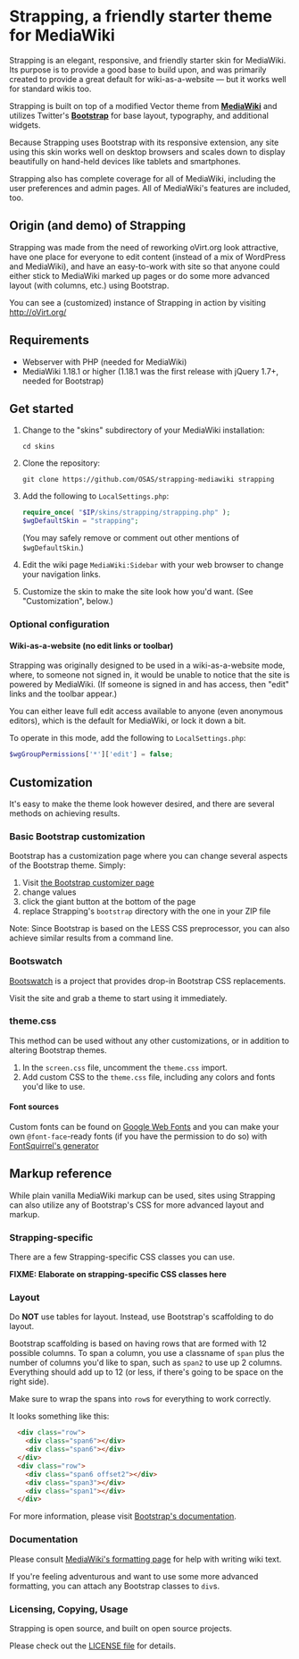 # Strapping, a friendly starter theme for MediaWiki

Strapping is an elegant, responsive, and friendly starter skin for MediaWiki.
Its purpose is to provide a good base to build upon,
and was primarily created to provide a great default for wiki-as-a-website
— but it works well for standard wikis too.

Strapping is built on top of a modified Vector theme from **[MediaWiki](http://mediawiki.org/)**
and utilizes Twitter's **[Bootstrap](http://twitter.github.com/bootstrap/)**
for base layout, typography, and additional widgets.

Because Strapping uses Bootstrap with its responsive extension,
any site using this skin works well on desktop browsers
and scales down to display beautifully on hand-held devices
like tablets and smartphones.

Strapping also has complete coverage for all of MediaWiki,
including the user preferences and admin pages.
All of MediaWiki's features are included, too.


## Origin (and demo) of Strapping

Strapping was made from the need of reworking oVirt.org look attractive,
have one place for everyone to edit content
(instead of a mix of WordPress and MediaWiki),
and have an easy-to-work with site
so that anyone could either stick to MediaWiki marked up pages
or do some more advanced layout (with columns, etc.) using Bootstrap.

You can see a (customized) instance of Strapping in action by visiting http://oVirt.org/


## Requirements

* Webserver with PHP (needed for MediaWiki)
* MediaWiki 1.18.1 or higher (1.18.1 was the first release with jQuery 1.7+, needed for Bootstrap)


## Get started

1. Change to the "skins" subdirectory of your MediaWiki installation:

   ```
   cd skins
   ```

2. Clone the repository:

   ```
   git clone https://github.com/OSAS/strapping-mediawiki strapping
   ```

3. Add the following to `LocalSettings.php`: 

   ```php
   require_once( "$IP/skins/strapping/strapping.php" );
   $wgDefaultSkin = "strapping";
   ```
   
   (You may safely remove or comment out other mentions of
   `$wgDefaultSkin`.)

4. Edit the wiki page `MediaWiki:Sidebar` with your web browser
   to change your navigation links.

5. Customize the skin to make the site look how you'd want.
   (See "Customization", below.)


### Optional configuration

#### Wiki-as-a-website (no edit links or toolbar)

Strapping was originally designed to be used in a wiki-as-a-website mode,
where, to someone not signed in, it would be unable to notice
that the site is powered by MediaWiki.
(If someone is signed in and has access,
then "edit" links and the toolbar appear.)

You can either leave full edit access available to anyone
(even anonymous editors), which is the default for MediaWiki,
or lock it down a bit.

To operate in this mode, add the following to `LocalSettings.php`:
```php
$wgGroupPermissions['*']['edit'] = false;
```


## Customization

It's easy to make the theme look however desired,
and there are several methods on achieving results.


### Basic Bootstrap customization

Bootstrap has a customization page
where you can change several aspects of the Bootstrap theme.
Simply:

1. Visit [the Bootstrap customizer page](http://twitter.github.com/bootstrap/customize.html)
2. change values
3. click the giant button at the bottom of the page
4. replace Strapping's `bootstrap` directory with the one in your ZIP file

Note: Since Bootstrap is based on the LESS CSS preprocessor,
you can also achieve similar results from a command line.


### Bootswatch

[Bootswatch](http://bootswatch.com/) is a project
that provides drop-in Bootstrap CSS replacements.

Visit the site and grab a theme to start using it immediately.


### theme.css

This method can be used without any other customizations,
or in addition to altering Bootstrap themes.

1. In the `screen.css` file, uncomment the `theme.css` import.
2. Add custom CSS to the `theme.css` file,
   including any colors and fonts you'd like to use.


#### Font sources

Custom fonts can be found on [Google Web Fonts](http://google.com/webfonts)
and you can make your own `@font-face`-ready fonts
(if you have the permission to do so)
with [FontSquirrel's generator](http://fontsquirrel.com/fontface/generator)


## Markup reference

While plain vanilla MediaWiki markup can be used,
sites using Strapping can also utilize any of Bootstrap's CSS
for more advanced layout and markup.


### Strapping-specific

There are a few Strapping-specific CSS classes you can use.

  **FIXME: Elaborate on strapping-specific CSS classes here**


### Layout

Do **NOT** use tables for layout.
Instead, use Bootstrap's scaffolding to do layout. 

Bootstrap scaffolding is based on having rows
that are formed with 12 possible columns.
To span a column, you use a classname of `span`
plus the number of columns you'd like to span,
such as `span2` to use up 2 columns.
Everything should add up to 12
(or less, if there's going to be space on the right side).

Make sure to wrap the spans into `row`s for everything to work correctly.

It looks something like this:

```html
  <div class="row">
    <div class="span6"></div>
    <div class="span6"></div>
  </div>
  <div class="row">
    <div class="span6 offset2"></div>
    <div class="span3"></div>
    <div class="span1"></div>
  </div>
```

For more information,
please visit [Bootstrap's documentation](http://twitter.github.com/bootstrap/scaffolding.html).


### Documentation

Please consult [MediaWiki's formatting page](http://www.mediawiki.org/wiki/Help:Formatting)
for help with writing wiki text.

If you're feeling adventurous and want to use some more advanced formatting,
you can attach any Bootstrap classes to `div`s.


### Licensing, Copying, Usage

Strapping is open source, and built on open source projects.

Please check out the [LICENSE file](https://github.com/OSAS/strapping-mediawiki/blob/master/LICENSE) for details.
